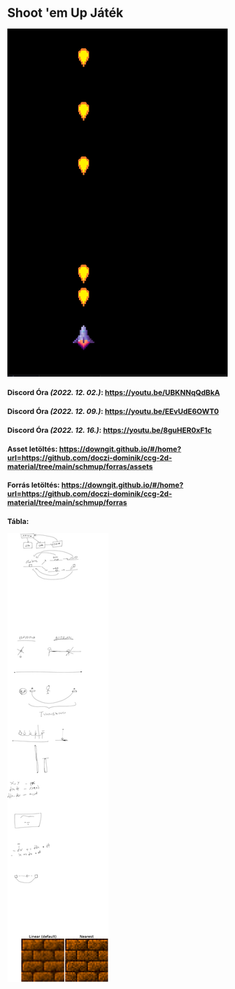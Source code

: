 # Shoot 'em Up Játék

![Screenshot](screenshot.png)


### Discord Óra *(2022. 12. 02.)*: https://youtu.be/UBKNNqQdBkA

### Discord Óra *(2022. 12. 09.)*: https://youtu.be/EEvUdE6OWT0

### Discord Óra *(2022. 12. 16.)*: https://youtu.be/8guHER0xF1c

### Asset letöltés: https://downgit.github.io/#/home?url=https://github.com/doczi-dominik/ccg-2d-material/tree/main/schmup/forras/assets

### Forrás letöltés: https://downgit.github.io/#/home?url=https://github.com/doczi-dominik/ccg-2d-material/tree/main/schmup/forras

### Tábla:

![Tábla](tabla.png)